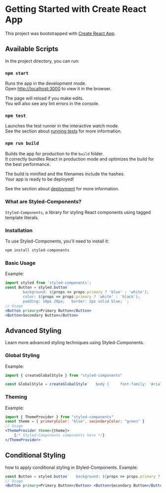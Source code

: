 # Getting Started with Create React App

This project was bootstrapped with [Create React App](https://github.com/facebook/create-react-app).

## Available Scripts

In the project directory, you can run:

### `npm start`

Runs the app in the development mode.\
Open [http://localhost:3000](http://localhost:3000) to view it in the browser.

The page will reload if you make edits.\
You will also see any lint errors in the console.

### `npm test`

Launches the test runner in the interactive watch mode.\
See the section about [running tests](https://facebook.github.io/create-react-app/docs/running-tests) for more information.

### `npm run build`

Builds the app for production to the `build` folder.\
It correctly bundles React in production mode and optimizes the build for the best performance.

The build is minified and the filenames include the hashes.\
Your app is ready to be deployed!

See the section about [deployment](https://facebook.github.io/create-react-app/docs/deployment) for more information.

### What are Styled-Components?
`Styled-Components`, a  library for styling React components using tagged template literals.
### Installation
To use Styled-Components, you'll need to install it:
```zsh
npm install styled-components
```
### Basic Usage
Example:
```jsx
import styled from 'styled-components'; 
const Button = styled.button`
		background: ${props => props.primary ? 'blue' : 'white'};   
		color: ${props => props.primary ? 'white' : 'black'};
		padding: 10px 20px;   border: 2px solid blue; `;  
// Usage 
<Button primary>Primary Button</Button> 
<Button>Secondary Button</Button>
```

## Advanced Styling
Learn more advanced styling techniques using Styled-Components.
### Global Styling
Example:
```jsx
import { createGlobalStyle } from "styled-components"

const GlobalStyle = createGlobalStyle`   body {     font-family: 'Arial', sans-serif;   } ` // Usage <GlobalStyle />

```

### Theming
Example:
```jsx
import { ThemeProvider } from "styled-components"
const theme = { primaryColor: "blue", secondaryColor: "green" }
// Usage 
<ThemeProvider theme={theme}>  
	{/* Styled-Components components here */} 
</ThemeProvider>

```

## Conditional Styling
how to apply conditional styling in Styled-Components.
Example:
```jsx
const Button = styled.button`   background: ${props => props.primary ? 'blue' : 'white'};   color: ${props => props.primary ? 'white' : 'black'};   padding: 10px 20px;   border: 2px solid ${props => props.primary ? 'blue' : 'black'}; `;  
// Usage
<Button primary>Primary Button</Button> <Button>Secondary Button</Button>
```